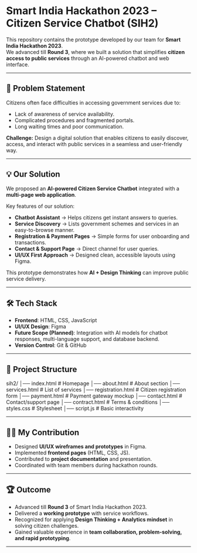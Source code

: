 # Smart India Hackathon 2023 – Citizen Service Chatbot (SIH2)

This repository contains the prototype developed by our team for **Smart India Hackathon 2023**.  
We advanced till **Round 3**, where we built a solution that simplifies **citizen access to public services** through an AI-powered chatbot and web interface.

---

## 🚀 Problem Statement
Citizens often face difficulties in accessing government services due to:
- Lack of awareness of service availability.  
- Complicated procedures and fragmented portals.  
- Long waiting times and poor communication.  

**Challenge:** Design a digital solution that enables citizens to easily discover, access, and interact with public services in a seamless and user-friendly way.

---

## 💡 Our Solution
We proposed an **AI-powered Citizen Service Chatbot** integrated with a **multi-page web application**.  

Key features of our solution:
- **Chatbot Assistant** → Helps citizens get instant answers to queries.  
- **Service Discovery** → Lists government schemes and services in an easy-to-browse manner.  
- **Registration & Payment Pages** → Simple forms for user onboarding and transactions.  
- **Contact & Support Page** → Direct channel for user queries.  
- **UI/UX First Approach** → Designed clean, accessible layouts using Figma.  

This prototype demonstrates how **AI + Design Thinking** can improve public service delivery.

---

## 🛠️ Tech Stack
- **Frontend**: HTML, CSS, JavaScript  
- **UI/UX Design**: Figma  
- **Future Scope (Planned)**: Integration with AI models for chatbot responses, multi-language support, and database backend.  
- **Version Control**: Git & GitHub  

---

## 📂 Project Structure
sih2/
│── index.html # Homepage
│── about.html # About section
│── services.html # List of services
│── registration.html # Citizen registration form
│── payment.html # Payment gateway mockup
│── contact.html # Contact/support page
│── contract.html # Terms & conditions
│── styles.css # Stylesheet
│── script.js # Basic interactivity


---


## 👩‍💻 My Contribution
- Designed **UI/UX wireframes and prototypes** in Figma.  
- Implemented **frontend pages** (HTML, CSS, JS).  
- Contributed to **project documentation** and presentation.  
- Coordinated with team members during hackathon rounds.  

---

## 🏆 Outcome
- Advanced till **Round 3** of Smart India Hackathon 2023.  
- Delivered a **working prototype** with service workflows.  
- Recognized for applying **Design Thinking + Analytics mindset** in solving citizen challenges.  
- Gained valuable experience in **team collaboration, problem-solving, and rapid prototyping**.  

---
